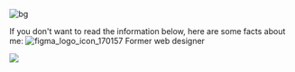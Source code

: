![bg](https://user-images.githubusercontent.com/73794986/211291437-60dc0b92-99f3-44be-bdac-2efe7a77bdbc.jpg)


If you don't want to read the information below, here are some facts about me:
![figma_logo_icon_170157](https://user-images.githubusercontent.com/73794986/211291570-a1c4a3b0-29b6-4157-99a5-6c531ae92b72.png) Former web designer

![](https://komarev.com/ghpvc/?username=D33key)
